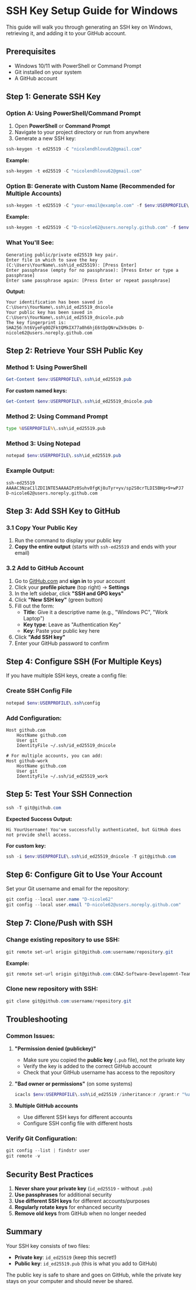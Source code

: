 # SSH Key Setup Guide for Windows

This guide will walk you through generating an SSH key on Windows, retrieving it, and adding it to your GitHub account.

## Prerequisites

- Windows 10/11 with PowerShell or Command Prompt
- Git installed on your system
- A GitHub account

## Step 1: Generate SSH Key

### Option A: Using PowerShell/Command Prompt

1. Open **PowerShell** or **Command Prompt**
2. Navigate to your project directory or run from anywhere
3. Generate a new SSH key:

```powershell
ssh-keygen -t ed25519 -C "nicolendhlovu62@gmail.com"
```

**Example:**
```powershell
ssh-keygen -t ed25519 -C "nicolendhlovu62@gmail.com"
```

### Option B: Generate with Custom Name (Recommended for Multiple Accounts)

```powershell
ssh-keygen -t ed25519 -C "your-email@example.com" -f $env:USERPROFILE\.ssh\id_ed25519_username
```

**Example:**
```powershell
ssh-keygen -t ed25519 -C "D-nicole62@users.noreply.github.com" -f $env:USERPROFILE\.ssh\id_ed25519_dnicole
```

### What You'll See:
```
Generating public/private ed25519 key pair.
Enter file in which to save the key (C:\Users\YourName\.ssh\id_ed25519): [Press Enter]
Enter passphrase (empty for no passphrase): [Press Enter or type a passphrase]
Enter same passphrase again: [Press Enter or repeat passphrase]
```

**Output:**
```
Your identification has been saved in C:\Users\YourName\.ssh\id_ed25519_dnicole
Your public key has been saved in C:\Users\YourName\.ssh\id_ed25519_dnicole.pub
The key fingerprint is:
SHA256:ht6VyeFq0OZFktQMkIX77a0h6hjE6tDpQNrwZk9sQHs D-nicole62@users.noreply.github.com
```

## Step 2: Retrieve Your SSH Public Key

### Method 1: Using PowerShell
```powershell
Get-Content $env:USERPROFILE\.ssh\id_ed25519.pub
```

**For custom named keys:**
```powershell
Get-Content $env:USERPROFILE\.ssh\id_ed25519_dnicole.pub
```

### Method 2: Using Command Prompt
```cmd
type %USERPROFILE%\.ssh\id_ed25519.pub
```

### Method 3: Using Notepad
```powershell
notepad $env:USERPROFILE\.ssh\id_ed25519.pub
```

### Example Output:
```
ssh-ed25519 AAAAC3NzaC1lZDI1NTE5AAAAIPz0Suhv8fgKj8uTyr+yv/sp2S0crTLDI5BHg+9+wPJ7 D-nicole62@users.noreply.github.com
```

## Step 3: Add SSH Key to GitHub

### 3.1 Copy Your Public Key
1. Run the command to display your public key
2. **Copy the entire output** (starts with `ssh-ed25519` and ends with your email)

### 3.2 Add to GitHub Account
1. Go to [GitHub.com](https://github.com) and **sign in** to your account
2. Click your **profile picture** (top right) → **Settings**
3. In the left sidebar, click **"SSH and GPG keys"**
4. Click **"New SSH key"** (green button)
5. Fill out the form:
   - **Title**: Give it a descriptive name (e.g., "Windows PC", "Work Laptop")
   - **Key type**: Leave as "Authentication Key"
   - **Key**: Paste your public key here
6. Click **"Add SSH key"**
7. Enter your GitHub password to confirm

## Step 4: Configure SSH (For Multiple Keys)

If you have multiple SSH keys, create a config file:

### Create SSH Config File
```powershell
notepad $env:USERPROFILE\.ssh\config
```

### Add Configuration:
```
Host github.com
    HostName github.com
    User git
    IdentityFile ~/.ssh/id_ed25519_dnicole

# For multiple accounts, you can add:
Host github-work
    HostName github.com
    User git
    IdentityFile ~/.ssh/id_ed25519_work
```

## Step 5: Test Your SSH Connection

```powershell
ssh -T git@github.com
```

**Expected Success Output:**
```
Hi YourUsername! You've successfully authenticated, but GitHub does not provide shell access.
```

**For custom key:**
```powershell
ssh -i $env:USERPROFILE\.ssh\id_ed25519_dnicole -T git@github.com
```

## Step 6: Configure Git to Use Your Account

Set your Git username and email for the repository:

```powershell
git config --local user.name "D-nicole62"
git config --local user.email "D-nicole62@users.noreply.github.com"
```

## Step 7: Clone/Push with SSH

### Change existing repository to use SSH:
```powershell
git remote set-url origin git@github.com:username/repository.git
```

**Example:**
```powershell
git remote set-url origin git@github.com:COAZ-Software-Developemnt-Team/coaz-website-R.git
```

### Clone new repository with SSH:
```powershell
git clone git@github.com:username/repository.git
```

## Troubleshooting

### Common Issues:

1. **"Permission denied (publickey)"**
   - Make sure you copied the **public key** (`.pub` file), not the private key
   - Verify the key is added to the correct GitHub account
   - Check that your GitHub username has access to the repository

2. **"Bad owner or permissions"** (on some systems)
   ```powershell
   icacls $env:USERPROFILE\.ssh\id_ed25519 /inheritance:r /grant:r "%username%":"(R)"
   ```

3. **Multiple GitHub accounts**
   - Use different SSH keys for different accounts
   - Configure SSH config file with different hosts

### Verify Git Configuration:
```powershell
git config --list | findstr user
git remote -v
```

## Security Best Practices

1. **Never share your private key** (`id_ed25519` - without `.pub`)
2. **Use passphrases** for additional security
3. **Use different SSH keys** for different accounts/purposes
4. **Regularly rotate keys** for enhanced security
5. **Remove old keys** from GitHub when no longer needed

## Summary

Your SSH key consists of two files:
- **Private key**: `id_ed25519` (keep this secret!)
- **Public key**: `id_ed25519.pub` (this is what you add to GitHub)

The public key is safe to share and goes on GitHub, while the private key stays on your computer and should never be shared.